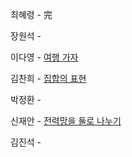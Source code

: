 최혜령 - 完

장원석 - 

이다영 - [여행 가자](https://www.acmicpc.net/problem/1976)

김찬희 - [집합의 표현](https://www.acmicpc.net/problem/1717)

박정환 - 

신재안 - [전력망을 둘로 나누기](https://school.programmers.co.kr/learn/courses/30/lessons/86971)

김진석 - 

